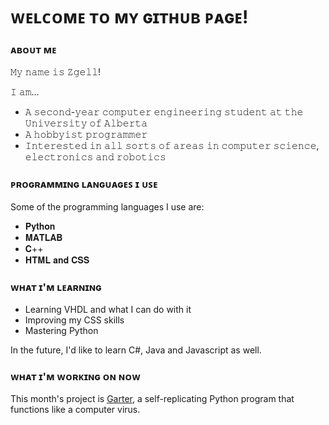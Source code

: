 # ᴡᴇʟᴄᴏᴍᴇ ᴛᴏ ᴍʏ ɢɪᴛʜᴜʙ ᴘᴀɢᴇ!
### ᴀʙᴏᴜᴛ ᴍᴇ
𝙼𝚢 𝚗𝚊𝚖𝚎 𝚒𝚜 𝚉𝚐𝚎𝚕𝚕!

𝙸 𝚊𝚖...
- 𝙰 𝚜𝚎𝚌𝚘𝚗𝚍-𝚢𝚎𝚊𝚛 𝚌𝚘𝚖𝚙𝚞𝚝𝚎𝚛 𝚎𝚗𝚐𝚒𝚗𝚎𝚎𝚛𝚒𝚗𝚐 𝚜𝚝𝚞𝚍𝚎𝚗𝚝 𝚊𝚝 𝚝𝚑𝚎 𝚄𝚗𝚒𝚟𝚎𝚛𝚜𝚒𝚝𝚢 𝚘𝚏 𝙰𝚕𝚋𝚎𝚛𝚝𝚊
- 𝙰 𝚑𝚘𝚋𝚋𝚢𝚒𝚜𝚝 𝚙𝚛𝚘𝚐𝚛𝚊𝚖𝚖𝚎𝚛
- 𝙸𝚗𝚝𝚎𝚛𝚎𝚜𝚝𝚎𝚍 𝚒𝚗 𝚊𝚕𝚕 𝚜𝚘𝚛𝚝𝚜 𝚘𝚏 𝚊𝚛𝚎𝚊𝚜 𝚒𝚗 𝚌𝚘𝚖𝚙𝚞𝚝𝚎𝚛 𝚜𝚌𝚒𝚎𝚗𝚌𝚎, 𝚎𝚕𝚎𝚌𝚝𝚛𝚘𝚗𝚒𝚌𝚜 𝚊𝚗𝚍 𝚛𝚘𝚋𝚘𝚝𝚒𝚌𝚜

### ᴘʀᴏɢʀᴀᴍᴍɪɴɢ ʟᴀɴɢᴜᴀɢᴇꜱ ɪ ᴜꜱᴇ

Some of the programming languages I use are:

- 𝐏𝐲𝐭𝐡𝐨𝐧
- 𝐌𝐀𝐓𝐋𝐀𝐁
- 𝐂++
- 𝐇𝐓𝐌𝐋 𝐚𝐧𝐝 𝐂𝐒𝐒

### ᴡʜᴀᴛ ɪ'ᴍ ʟᴇᴀʀɴɪɴɢ

- Learning VHDL and what I can do with it
- Improving my CSS skills
- Mastering Python

In the future, I'd like to learn C#, Java and Javascript as well.

### ᴡʜᴀᴛ ɪ'ᴍ ᴡᴏʀᴋɪɴɢ ᴏɴ ɴᴏᴡ

This month's project is [Garter](https://github.com/Zgell/garter), a self-replicating Python program that functions like a computer virus.

<!--
### ʜᴏᴡ ᴛᴏ ʀᴇᴀᴄʜ ᴍᴇ

- [Discord]
- [Instagram]
-->
<!--
Monospace Text Generator: https://www.fancytextpro.com/fancy-text-generator/Lunicodes
("Tiny Capital Text" for subtitles, "Monospace Text" for content)
Inspirations:
https://github.com/Raymo111/Raymo111
-->
